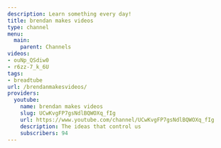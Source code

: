 ```yaml
---
description: Learn something every day!
title: brendan makes videos
type: channel
menu:
  main:
    parent: Channels
videos:
- ouNp_QSdiw0
- r6zz-7_k_6U
tags:
- breadtube
url: /brendanmakesvideos/
providers:
  youtube:
    name: brendan makes videos
    slug: UCwKvgFP7gsNdlBQWOXq_fIg
    url: https://www.youtube.com/channel/UCwKvgFP7gsNdlBQWOXq_fIg
    description: The ideas that control us
    subscribers: 94
---
```

